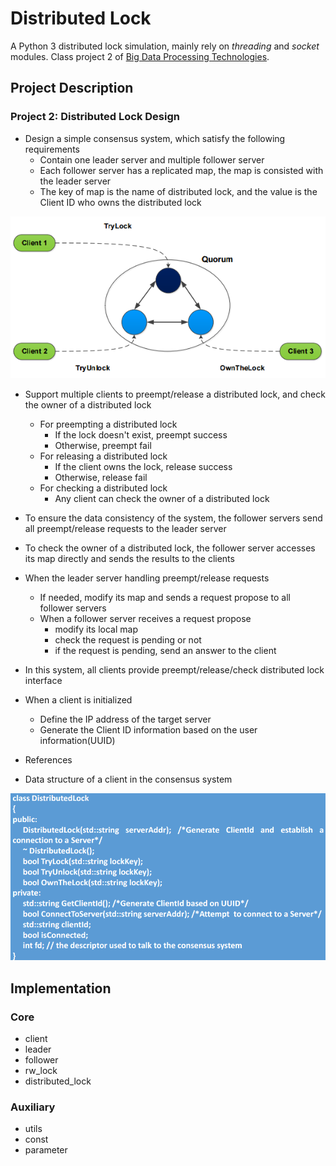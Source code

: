 # Distributed Lock

A Python 3 distributed lock simulation, mainly rely on *threading* and *socket* modules. Class project 2 of [Big Data 
Processing Technologies](http://www.cs.sjtu.edu.cn/~wuct/bdpt/).

## Project Description

### Project 2: Distributed Lock Design

* Design a simple consensus system, which satisfy the following requirements
    * Contain one leader server and multiple follower server
    * Each follower server has a replicated map, the map is consisted with the leader server
    * The key of map is the name of distributed lock, and the value is the Client ID who owns the distributed lock
    
![Overview](./img/project2_pic1.png)

* Support multiple clients to preempt/release a distributed lock, and check the owner of a distributed lock
    * For preempting a distributed lock
        * If the lock doesn't exist, preempt success
        * Otherwise, preempt fail
    * For releasing a distributed lock
        * If the client owns the lock, release success
        * Otherwise, release fail
    * For checking a distributed lock
        * Any client can check the owner of a distributed lock
        
* To ensure the data consistency of the system, the follower servers send all preempt/release requests to the leader 
server
* To check the owner of a distributed lock, the follower server accesses its map directly and sends the results to the
 clients
* When the leader server handling preempt/release requests
    * If needed, modify its map and sends a request propose to all follower servers
    * When a follower server receives a request propose
        * modify its local map
        * check the request is pending or not
        * if the request is pending, send an answer to the client
* In this system, all clients provide preempt/release/check distributed lock interface
* When a client is initialized
    * Define the IP address of the target server
    * Generate the Client ID information based on the user information(UUID)
* References
* Data structure of a client in the consensus system

![Data structure](./img/project2_pic2.png)

## Implementation

### Core

* client
* leader
* follower
* rw_lock
* distributed_lock

### Auxiliary

* utils
* const
* parameter